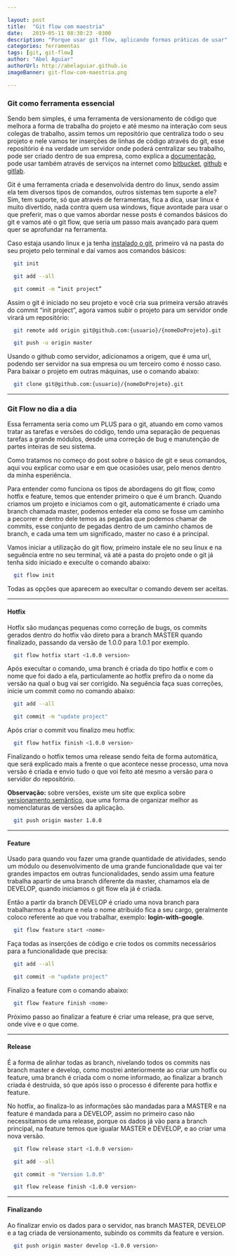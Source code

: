 ```yaml
---

layout: post
title:  "Git flow com maestria"
date:   2019-05-11 08:30:23 -0300
description: "Porque usar git flow, aplicando formas práticas de usar"
categories: ferramentas
tags: [git, git-flow]
author: "Abel Aguiar"
authorUrl: http://abelaguiar.github.io
imageBanner: git-flow-com-maestria.png

---
```


### Git como ferramenta essencial

Sendo bem simples, é uma ferramenta de versionamento de código que melhora a forma de trabalha do projeto e até mesmo na interação com seus colegas de trabalho, assim temos um repositório que centraliza todo o seu projeto e nele vamos ter inserções de linhas de código através do git, esse repositório é na verdade um servidor onde poderá centralizar seu trabalho, pode ser criado dentro de sua empresa, como explica a [documentação][git-configuracao-servidor], pode usar também através de serviços na internet como  [bitbucket][bitbucket], [github][github] e [gitlab][gitlab].

[github]: https://github.com
[bitbucket]: https://bitbucket.org
[gitlab]: https://gitlab.com
[git-configuracao-servidor]: https://git-scm.com/book/pt-br/v1/Git-no-Servidor-Configurando-o-Servidor

Git é uma ferramenta criada e desenvolvida dentro do linux, sendo assim ela tem diversos tipos de comandos, outros sistemas tem suporte a ele? Sim, tem suporte, só que através de ferramentas, fica a dica, usar linux é muito divertido, nada contra quem usa windows, fique avontade para usar o que preferir, mas o que vamos abordar nesse posts é comandos básicos do git e vamos até o git flow, que seria um passo mais avançado para quem quer se aprofundar na ferramenta.

Caso estaja usando linux e ja tenha [instalado o git][instalando-git], primeiro vá na pasta do seu projeto pelo terminal e daí vamos aos comandos básicos:

[instalando-git]: https://git-scm.com/book/pt-br/v1/Primeiros-passos-Instalando-Git

```sh
  git init

  git add --all

  git commit -m “init project”
```

Assim o git é iniciado no seu projeto e você cria sua primeira versão através do commit “init project”, agora vamos subir o projeto para um servidor onde virará um repositório:

```sh
  git remote add origin git@github.com:{usuario}/{nomeDoProjeto}.git

  git push -u origin master
```
Usando o github como servidor, adicionamos a origem, que é uma url, podendo ser servidor na sua empresa ou um terceiro como é nosso caso. Para baixar o projeto em outras máquinas, use o comando abaixo:

```sh
  git clone git@github.com:{usuario}/{nomeDoProjeto}.git
```

---

### Git Flow no dia a dia

Essa ferramenta seria como um PLUS para o git, atuando em como vamos tratar as tarefas e versões do código, tendo uma separação de pequenas tarefas a grande módulos, desde uma correção de bug e manutenção de partes inteiras de seu sistema.

Como tratamos no começo do post sobre o básico de git e seus comandos, aqui vou explicar como usar e em que ocasioões usar, pelo menos dentro da minha esperiência.

Para entender como funciona os tipos de abordagens do git flow, como hotfix e feature, temos que entender primeiro o que é um branch. Quando criamos um projeto e iniciamos com o git, automaticamente é criado uma branch chamada master, podemos enteder ela como se fosse um caminho a pecorrer e dentro dele temos as pegadas que podemos chamar de commits, esse conjunto de pegadas dentro de um caminho chamos de branch, e cada uma tem um significado, master no caso é a principal.

Vamos iniciar a utilização do git flow, primeiro instale ele no seu linux e na seguência entre no seu terminal, vá até a pasta do projeto onde o git já tenha sido iniciado e execulte o comando abaixo:

```sh
  git flow init
```

Todas as opções que aparecem ao execultar o comando devem ser aceitas.

---

#### Hotfix

Hotfix são mudanças pequenas como correção de bugs, os commits gerados dentro do hotfix vão direto para a branch MASTER quando finalizado, passando da versão de 1.0.0 para 1.0.1 por exemplo.

```sh
  git flow hotfix start <1.0.0 version>
```

Após execultar o comando, uma branch é criada do tipo hotfix e com o nome que foi dado a ela, particulamente ao hotfix prefiro da o nome da versão na qual o bug vai ser corrigido. Na seguência faça suas correções, inicie um commit como no comando abaixo:

```sh
  git add --all

  git commit -m "update project"
```

Após criar o commit vou finalizo meu hotfix:

```sh
  git flow hotfix finish <1.0.0 version>
```

Finalizando o hotfix temos uma release sendo feita de forma automática, que será explicado mais a frente o que acontece nesse processo, uma nova versão é criada e envio tudo o que voi feito até mesmo a versão para o servidor do repositório.

**Observação:** sobre versões, existe um site que explica sobre [versionamento semântico][versionamento], que uma forma de organizar melhor as nomenclaturas de versões da aplicação.

[versionamento]: https://semver.org/lang/pt-BR/

```sh
  git push origin master 1.0.0
```

---

#### Feature

Usado para quando vou fazer uma grande quantidade de atividades, sendo um módulo ou desenvolvimento de uma grande funcionalidade que vai ter grandes impactos em outras funcionalidades, sendo assim uma feature trabalha apartir de uma branch diferente da master, chamamos ela de DEVELOP, quando iniciamos o git flow ela já é criada.

Então a partir da branch DEVELOP é criado uma nova branch para trabalharmos a feature e nela o nome atribuído fica a seu cargo, geralmente coloco referente ao que vou trabalhar, exemplo: **login-with-google**.

```sh
  git flow feature start <nome>
```

Faça todas as inserções de código e crie todos os commits necessários para a funcionalidade que precisa:

```sh
  git add --all

  git commit -m "update project"
```

Finalizo a feature com o comando abaixo:

```sh
  git flow feature finish <nome>
```

Próximo passo ao finalizar a feature é criar uma release, pra que serve, onde vive e o que come.

---

#### Release

É a forma de alinhar todas as branch, nivelando todos os commits nas branch master e develop, como mostrei anteriormente ao criar um hotfix ou feature, uma branch é criada com o nome informado, ao finalizar a branch criada é destruida, só que após isso o processo é diferente para hotfix e feature.

No hotfix, ao finaliza-lo as informações são mandadas para a MASTER e na feature é mandada para a DEVELOP, assim no primeiro caso não necessitamos de uma release, porque os dados já vão para a branch principal, na feature temos que igualar MASTER e DEVELOP, e ao criar uma nova versão.

```sh
  git flow release start <1.0.0 version>

  git add --all

  git commit -m "Version 1.0.0"

  git flow release finish <1.0.0 version>
```

---

#### Finalizando

Ao finalizar envio os dados para o servidor, nas branch MASTER, DEVELOP e a tag criada de versionamento, subindo os commits da feature e version.

```sh
  git push origin master develop <1.0.0 version>
```
